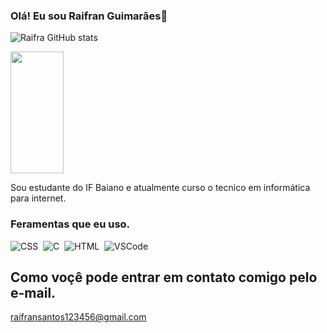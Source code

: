 ### Olá! Eu sou Raifran Guimarães👋

![Raifra GitHub stats](https://github-readme-stats.vercel.app/api?username=Raifra&show_icons=true&theme-dracula)

  <img width="41%" height="195px" src="https://github-readme-stats.vercel.app/api/top-langs/?username=Raifra&layout=compact&hide_border=true&title_color=394867&text_color=9BA4B5&bg_color=0d1117" />


Sou estudante do IF Baiano e atualmente curso o tecnico em informática para internet.

### Feramentas que eu uso.

![CSS](https://img.shields.io/badge/-CSS-0D1117?style=for-the-badge&logo=CSS3&logoColor=1572B6&labelColor=0D1117)&nbsp;
![C](https://img.shields.io/badge/-C-0D1117?style=for-the-badge&logo=HTML5&logoColor=1572B6&labelColor=0D1117)&nbsp;
![HTML](https://img.shields.io/badge/-HTML-0D1117?style=for-the-badge&logo=C&logoColor=1572B6&labelColor=0D1117)&nbsp;
![VSCode](https://img.shields.io/badge/-VSCode-0D1117?style=for-the-badge&logo=visual-studio-code&logoColor=blue&labelColor=0D1117)&nbsp;
          

## Como voçê pode entrar em contato comigo pelo e-mail.
raifransantos123456@gmail.com
